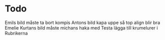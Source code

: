 # Todo
Emils bild måste ta bort kompis
Antons bild kapa uppe så top align blir bra
Emelie Kurtans bild måste michans haka med
Testa lägga till krumelurer i Rubrikerna

